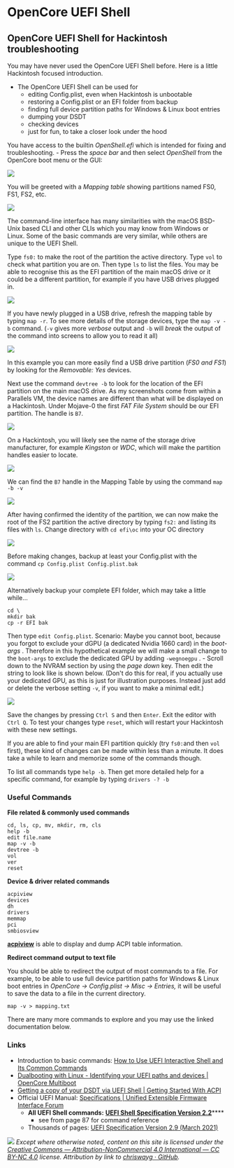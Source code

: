 # OpenCore UEFI Shell

## OpenCore UEFI Shell for Hackintosh troubleshooting

You may have never used the OpenCore UEFI Shell before. Here is a little Hackintosh focused introduction.

* The OpenCore UEFI Shell can be used for
  * editing Config.plist, even when Hackintosh is unbootable
  * restoring a Config.plist or an EFI folder from backup
  * finding full device partition paths for Windows & Linux boot entries
  * dumping your DSDT
  * checking devices
  * just for fun, to take a closer look under the hood

You have access to the builtin _OpenShell.efi_ which is intended for fixing and troubleshooting. - Press the _space bar_ and then select _OpenShell_ from the OpenCore boot menu or the GUI:

![](../.gitbook/assets/image.png)

You will be greeted with a _Mapping table_ showing partitions named FS0, FS1, FS2, etc.&#x20;

![](../.gitbook/assets/EFI-mapping-table.png)

The command-line interface has many similarities with the macOS BSD-Unix based CLI and other CLIs which you may know from Windows or Linux. Some of the basic commands are very similar, while others are unique to the UEFI Shell.

Type `fs0:` to make the root of the partition the active directory. Type `vol` to check what partition you are on. Then type `ls` to list the files. You may be able to recognise this as the EFI partition of the main macOS drive or it could be a different partition, for example if you have USB drives plugged in.&#x20;

![](../.gitbook/assets/EFI-shell-show-volume.png)

If you have newly plugged in a USB drive, refresh the mapping table by typing `map -r`. To see more details of the storage devices, type the `map -v -b` command. (`-v` gives more _verbose_ output and `-b` will _break_ the output of the command into screens to allow you to read it all)

![](../.gitbook/assets/EFI-mapping-detail.png)

In this example you can more easily find a USB drive partition (_FS0 and FS1_) by looking for the _Removable: Yes_ devices.

Next use the command `devtree -b` to look for the location of the EFI partition on the main macOS drive. As my screenshots come from within a Parallels VM, the device names are different than what will be displayed on a Hackintosh. Under Mojave-0 the first _FAT File System_ should be our EFI partition. The handle is `B7`.

![](<../.gitbook/assets/image (1) (1) (1).png>)

On a Hackintosh, you will likely see the name of the storage drive manufacturer, for example _Kingston_ or _WDC_, which will make the partition handles easier to locate.&#x20;

![](../.gitbook/assets/B50A9159-DCD2-4B82-9C01-3305771D4C24.png)

We can find the `B7` handle in the Mapping Table by using the command `map -b -v`&#x20;

![](../.gitbook/assets/EFI-shell-mapping-lookup.png)

After having confirmed the identity of the partition, we can now make the root of the FS2 partition the active directory by typing `fs2:` and listing its files with `ls`. Change directory with `cd efi\oc` into your OC directory

![](../.gitbook/assets/EFI-shell-list-OC.png)

Before making changes, backup at least your Config.plist with the command `cp Config.plist Config.plist.bak`&#x20;

![](../.gitbook/assets/EFI-shell-backup-config.png)

Alternatively backup your complete EFI folder, which may take a little while...

```
cd \
mkdir bak
cp -r EFI bak
```

Then type `edit Config.plist`. Scenario: Maybe you cannot boot, because you forgot to exclude your dGPU (a dedicated Nvidia 1660 card) in the _boot-args_ . Therefore in this hypothetical example we will make a small change to the `boot-args` to exclude the dedicated GPU by adding `-wegnoegpu` . - Scroll down to the NVRAM section by using the _page down_ key. Then edit the string to look like is shown below. (Don't do this for real, if you actually use your dedicated GPU, as this is just for illustration purposes. Instead just add or delete the verbose setting `-v`, if you want to make a minimal edit.)

![](../.gitbook/assets/EFI-shell-edit-config.png)

Save the changes by pressing `Ctrl S` and then `Enter`. Exit the editor with `Ctrl Q`. To test your changes type `reset`, which will restart your Hackintosh with these new settings.

If you are able to find your main EFI partition quickly (try `fs0:`and then `vol` first), these kind of changes can be made within less than a minute. It does take a while to learn and memorize some of the commands though.

To list all commands type `help -b`. Then get more detailed help for a specific command, for example by typing `drivers -? -b`

### Useful Commands

**File related & commonly used commands**

```
cd, ls, cp, mv, mkdir, rm, cls
help -b
edit file.name
map -v -b
devtree -b
vol
ver
reset
```

**Device & driver related commands**

```
acpiview
devices
dh
drivers
memmap
pci
smbiosview
```

[**acpiview**](opencore-uefi-shell/acpiview.md) is able to display and dump ACPI table information.

**Redirect command output to text file**

You should be able to redirect the output of most commands to a file. For example, to be able to use full device partition paths for Windows & Linux boot entries in _OpenCore -> Config.plist -> Misc -> Entries,_ it will be useful to save the data to a file in the current directory.&#x20;

```
map -v > mapping.txt
```

There are many more commands to explore and you may use the linked documentation below.

### Links

* Introduction to basic commands: [How to Use UEFI Interactive Shell and Its Common Commands](https://linuxhint.com/use-uefi-interactive-shell-and-its-common-commands/#9)
* [Dualbooting with Linux - Identifying your UEFI paths and devices | OpenCore Multiboot](https://dortania.github.io/OpenCore-Multiboot/oc/linux.html#method-c-chainloading-the-kernel-must-support-efistub)
* [Getting a copy of your DSDT via UEFI Shell | Getting Started With ACPI](https://dortania.github.io/Getting-Started-With-ACPI/Manual/dump.html#uefi-shell)
* Official UEFI Manual: [Specifications | Unified Extensible Firmware Interface Forum](https://uefi.org/specifications)
  * **All UEFI Shell commands:** [**UEFI Shell Specification Version 2.2**](http://www.uefi.org/sites/default/files/resources/UEFI\_Shell\_2\_2.pdf)****
    * see from page 87 for command reference
  * Thousands of pages: [UEFI Specification Version 2.9 (March 2021)](https://uefi.org/sites/default/files/resources/UEFI\_Spec\_2\_9\_2021\_03\_18.pdf)

![](../.gitbook/assets/by-nc-license.png) _Except where otherwise noted, content on this site is licensed under the_ [_Creative Commons — Attribution-NonCommercial 4.0 International — CC BY-NC 4.0_](https://creativecommons.org/licenses/by-nc/4.0/) _license. Attribution by link to_ [_chriswayg · GitHub_](https://github.com/chriswayg)_._
